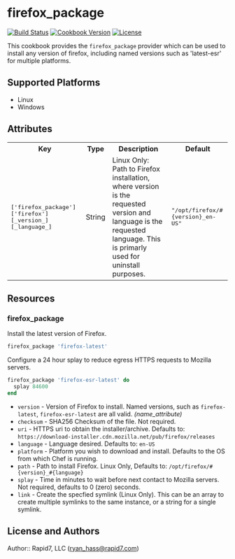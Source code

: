 # firefox_package

[![Build Status](https://travis-ci.org/rapid7-cookbooks/firefox_package.svg)](https://travis-ci.org/rapid7-cookbooks/firefox_package)
[![Cookbook Version](https://img.shields.io/cookbook/v/firefox_package.svg)](https://supermarket.chef.io/cookbooks/firefox_package)
[![License](https://img.shields.io/badge/license-Apache_2-blue.svg)](https://www.apache.org/licenses/LICENSE-2.0)


This cookbook provides the ```firefox_package``` provider which can be used
to install any version of firefox, including named versions such as 'latest-esr'
for multiple platforms.

## Supported Platforms

- Linux
- Windows

## Attributes

<table>
  <tr>
    <th>Key</th>
    <th>Type</th>
    <th>Description</th>
    <th>Default</th>
  </tr>
  <tr>
    <td><tt>['firefox_package']['firefox'][_version_][_language_]</tt></td>
    <td>String</td>
    <td>Linux Only: Path to Firefox installation, where version is the requested version and language is the requested language. This is primarly used for uninstall purposes.</td>
    <td><tt>"/opt/firefox/#{version}_en-US"</tt></td>
  </tr>
</table>

## Resources

### firefox_package

Install the latest version of Firefox.

```ruby
firefox_package 'firefox-latest'
```

Configure a 24 hour splay to reduce egress HTTPS requests to Mozilla servers.
```ruby
firefox_package 'firefox-esr-latest' do
  splay 84600
end
```

* `version`   - Version of Firefox to install. Named versions, such as `firefox-latest`, `firefox-esr-latest`  are all valid. *(name_attribute)*
* `checksum`  - SHA256 Checksum of the file. Not required.
* `uri`       - HTTPS uri to obtain the installer/archive. Defaults to: `https://download-installer.cdn.mozilla.net/pub/firefox/releases`
* `language`  - Language desired. Defaults to: `en-US`
* `platform`  - Platform you wish to download and install. Defaults to the OS from which Chef is running.
* `path`      - Path to install Firefox. Linux Only, Defaults to: ```/opt/firefox/#{version}_#{language}```
* `splay`     - Time in minutes to wait before next contact to Mozilla servers. Not required, defaults to 0 (zero) seconds.
* `link`      - Create the specfied symlink (Linux Only). This can be an array to create multiple symlinks to the same instance, or a string for a single symlink.


## License and Authors

Author:: Rapid7, LLC (<ryan_hass@rapid7.com>)
